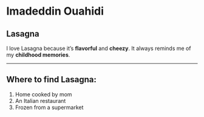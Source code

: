# Imadeddin Ouahidi
## Lasagna 

I love Lasagna because it’s **flavorful** and **cheezy**. It always reminds me of my **childhood memories**.

---

## Where to find Lasagna:

1. Home cooked by mom
2. An Italian restaurant
3. Frozen from a supermarket
